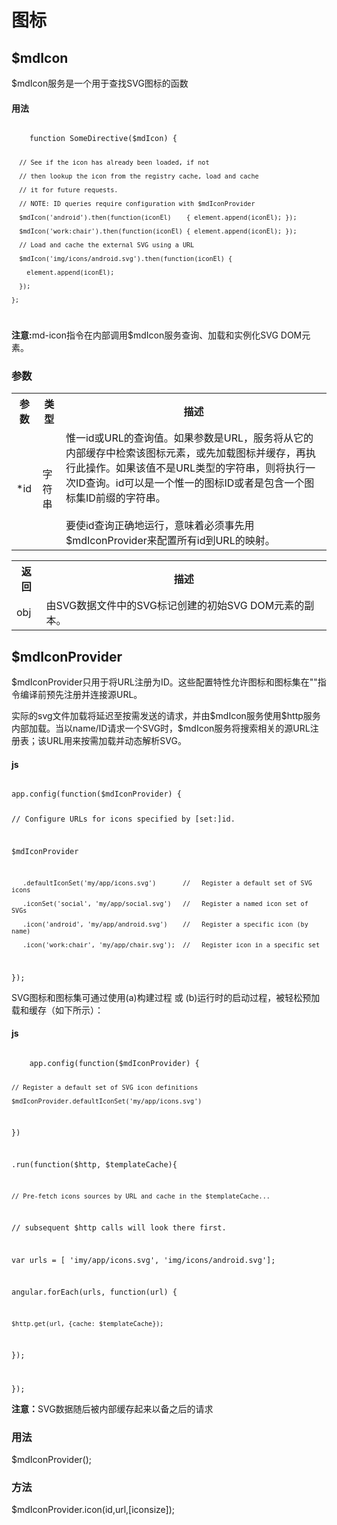 <h1>图标</h1>
<h2>$mdIcon</h2>
<p>$mdIcon服务是一个用于查找SVG图标的函数</p>
<h4>用法</h4>
<code>
	function SomeDirective($mdIcon) {  

	  // See if the icon has already been loaded, if not  

	  // then lookup the icon from the registry cache, load and cache  

	  // it for future requests.  

	  // NOTE: ID queries require configuration with $mdIconProvider  

	  $mdIcon('android').then(function(iconEl)    { element.append(iconEl); });  

	  $mdIcon('work:chair').then(function(iconEl) { element.append(iconEl); });  

	  // Load and cache the external SVG using a URL  

	  $mdIcon('img/icons/android.svg').then(function(iconEl) {  

	    element.append(iconEl);  

	  });  

	};
</code>

<p>
	<strong>注意:</strong>md-icon指令在内部调用$mdIcon服务查询、加载和实例化SVG DOM元素。
</p>
<h3>参数</h3>
<table>
	<tr>
		<th>参数</th>
		<th>类型</th>
		<th>描述</th>
	</tr>
	<tr>
		<td>*id</td>
		<td>字符串</td>
		<td>惟一id或URL的查询值。如果参数是URL，服务将从它的内部缓存中检索该图标元素，或先加载图标并缓存，再执行此操作。如果该值不是URL类型的字符串，则将执行一次ID查询。id可以是一个惟一的图标ID或者是包含一个图标集ID前缀的字符串。<br><br>
		要使id查询正确地运行，意味着必须事先用$mdIconProvider来配置所有id到URL的映射。
		</td>
	</tr>
</table>
<table>
	<tr>
		<th>返回</th>
		<th>描述</th>
	</tr>
	<tr>
		<td>obj</td>
		<td>由SVG数据文件中的SVG标记创建的初始SVG DOM元素的副本。</td>
	</tr>
</table>  

<h2>$mdIconProvider</h2>
<p>
$mdIconProvider只用于将URL注册为ID。这些配置特性允许图标和图标集在"<md-icon/>"指令编译前预先注册并连接源URL。
</p>
<p>
实际的svg文件加载将延迟至按需发送的请求，并由$mdIcon服务使用$http服务内部加载。当以name/ID请求一个SVG时，$mdIcon服务将搜索相关的源URL注册表；该URL用来按需加载并动态解析SVG。
</p>
<h4>js</h4>
<code>
app.config(function($mdIconProvider) {  

  // Configure URLs for icons specified by [set:]id.  

  $mdIconProvider  

       .defaultIconSet('my/app/icons.svg')       //   Register a default set of SVG icons  

       .iconSet('social', 'my/app/social.svg')   //   Register a named icon set of SVGs  

       .icon('android', 'my/app/android.svg')    //   Register a specific icon (by name)  

       .icon('work:chair', 'my/app/chair.svg');  //   Register icon in a specific set  

});
</code>
<p>SVG图标和图标集可通过使用(a)构建过程 或 (b)运行时的启动过程，被轻松预加载和缓存（如下所示）：</p>
<h4>js</h4>
<code>
	app.config(function($mdIconProvider) {  

	// Register a default set of SVG icon definitions  

	$mdIconProvider.defaultIconSet('my/app/icons.svg')  

})  

.run(function($http, $templateCache){  

	// Pre-fetch icons sources by URL and cache in the $templateCache...  

  // subsequent $http calls will look there first.  

  var urls = [ 'imy/app/icons.svg', 'img/icons/android.svg'];  

  angular.forEach(urls, function(url) {  

    $http.get(url, {cache: $templateCache});  

  });  

});
</code>
<P><strong>注意：</strong>SVG数据随后被内部缓存起来以备之后的请求</P>

<h3>用法</h3>
<p>$mdIconProvider();</p>

<h3>方法</h3>
<p>$mdIconProvider.icon(id,url,[iconsize]);</p>